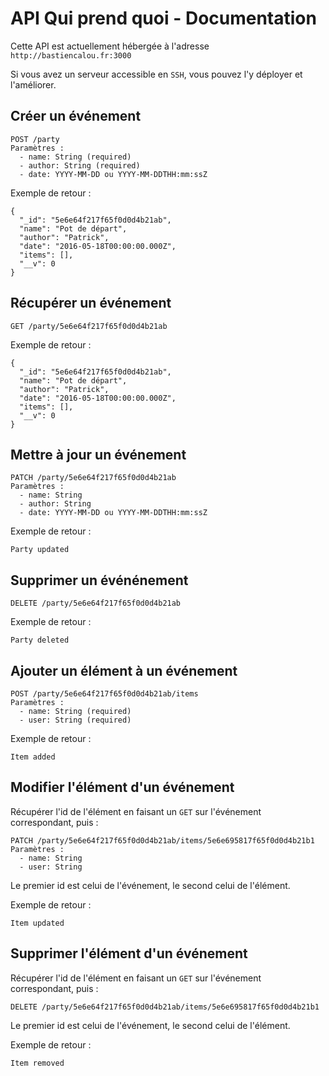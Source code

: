 # API Qui prend quoi - Documentation

Cette API est actuellement hébergée à l'adresse `http://bastiencalou.fr:3000`

Si vous avez un serveur accessible en `SSH`, vous pouvez l'y déployer et l'améliorer.

## Créer un événement

```
POST /party
Paramètres :
  - name: String (required)
  - author: String (required)
  - date: YYYY-MM-DD ou YYYY-MM-DDTHH:mm:ssZ
```

Exemple de retour :

```
{
  "_id": "5e6e64f217f65f0d0d4b21ab",
  "name": "Pot de départ",
  "author": "Patrick",
  "date": "2016-05-18T00:00:00.000Z",
  "items": [],
  "__v": 0
}
```

## Récupérer un événement

```
GET /party/5e6e64f217f65f0d0d4b21ab
```

Exemple de retour :

```
{
  "_id": "5e6e64f217f65f0d0d4b21ab",
  "name": "Pot de départ",
  "author": "Patrick",
  "date": "2016-05-18T00:00:00.000Z",
  "items": [],
  "__v": 0
}
```

## Mettre à jour un événement

```
PATCH /party/5e6e64f217f65f0d0d4b21ab
Paramètres :
  - name: String
  - author: String
  - date: YYYY-MM-DD ou YYYY-MM-DDTHH:mm:ssZ
```

Exemple de retour :

```
Party updated
```

## Supprimer un événénement

```
DELETE /party/5e6e64f217f65f0d0d4b21ab
```

Exemple de retour :

```
Party deleted
```

## Ajouter un élément à un événement

```
POST /party/5e6e64f217f65f0d0d4b21ab/items
Paramètres :
  - name: String (required)
  - user: String (required)
```

Exemple de retour :

```
Item added
```

## Modifier l'élément d'un événement

Récupérer l'id de l'élément en faisant un `GET` sur l'événement correspondant, puis :

```
PATCH /party/5e6e64f217f65f0d0d4b21ab/items/5e6e695817f65f0d0d4b21b1
Paramètres :
  - name: String
  - user: String
```

Le premier id est celui de l'événement, le second celui de l'élément.

Exemple de retour :

```
Item updated
```

## Supprimer l'élément d'un événement

Récupérer l'id de l'élément en faisant un `GET` sur l'événement correspondant, puis :

```
DELETE /party/5e6e64f217f65f0d0d4b21ab/items/5e6e695817f65f0d0d4b21b1
```

Le premier id est celui de l'événement, le second celui de l'élément.

Exemple de retour :

```
Item removed
```
